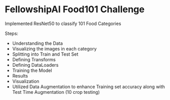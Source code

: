 # FellowshipAI Food101 Challenge

Implemented ResNet50 to classify 101 Food Categories

Steps:

- Understanding the Data
- Visualizing the images in each category
- Splitting into Train and Test Set
- Defining Transforms
- Defining DataLoaders
- Training the Model
- Results
- Visualization
- Utilized Data Augmentation to enhance Training set accuracy along with Test Time Augmentation (10 crop testing)

